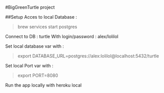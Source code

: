 #BigGreenTurtle project

##Setup
Acces to local Database :

> brew services start postgres

Connect to DB : turtle
With login/password : alex/lolilol

Set local database var with :

> export DATABASE_URL=postgres://alex:lolilol@localhost:5432/turtle
 
Set local Port var with :

>export PORT=8080

Run the app locally with heroku local
